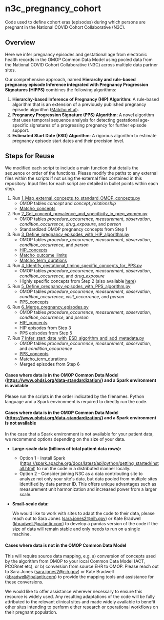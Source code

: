 # n3c_pregnancy_cohort
Code used to define cohort eras (episodes) during which persons are pregnant in the National COVID Cohort Collaborative (N3C).

## Overview
Here we infer pregnancy episodes and gestational age from electronic health records in the OMOP Common Data Model using pooled data from the National COVID Cohort Collaborative (N3C) across multiple data partner sites.

Our comprehensive approach, named **Hierarchy and rule-based pregnancy episode Inference integrated with Pregnancy Progression Signatures (HIPPS)** combines the following algorithms: 
1. **Hierarchy-based Inference of Pregnancy (HIP) Algorithm**: A rule-based algorithm that is an extension of a previously published pregnancy episode algorithm ([Matcho et al](https://journals.plos.org/plosone/article?id=10.1371/journal.pone.0192033)). 
2. **Pregnancy Progression Signature (PPS) Algorithm**: A novel algorithm that uses temporal sequence analysis for detecting gestational age-specific signatures of a progressing pregnancy for further episode support.
3. **Estimated Start Date (ESD) Algorithm**: A rigorous algorithm to estimate pregnancy episode start dates and their precision level.

## Steps for Reuse

We modified each script to include a main function that details the sequence or order of the functions. Please modify the paths to any external files within the scripts if not using the external files contained in this repository. Input files for each script are detailed in bullet points within each step.

1. Run [1_Map_external_concepts_to_standard_OMOP_concepts.py](https://github.com/jonessarae/n3c_pregnancy_cohort/blob/main/1_Map_external_concepts_to_standard_OMOP_concepts.py) 
     * OMOP tables *concept* and *concept_relationship*
     * [Matcho_concepts](https://github.com/jonessarae/n3c_pregnancy_cohort/blob/main/Matcho_concepts.xlsx)
2. Run [2_Get_concept_prevalence_and_specificity_in_preg_women.py](https://github.com/jonessarae/n3c_pregnancy_cohort/blob/main/2_Get_concept_prevalence_and_specificity_in_preg_women.py)
     * OMOP tables *procedure_occurrence*, *measurement*, *observation*, *condition_occurrence*, *drug_exposure*, and *person*
     * Standardized OMOP pregnancy concepts from Step 1 
3. Run [3_Define_pregnancy_episodes_with_HIP_algorithm.py](https://github.com/jonessarae/n3c_pregnancy_cohort/blob/main/3_Define_pregnancy_episodes_with_HIP_algorithm.py)
     * OMOP tables *procedure_occurrence*, *measurement*, *observation*, *condition_occurrence*, and *person*
     * [HIP_concepts](https://github.com/jonessarae/n3c_pregnancy_cohort/blob/main/HIP_concepts.xlsx)
     * [Matcho_outcome_limits](https://github.com/jonessarae/n3c_pregnancy_cohort/blob/main/Matcho_outcome_limits.xlsx)
     * [Matcho_term_durations](https://github.com/jonessarae/n3c_pregnancy_cohort/blob/main/Matcho_term_durations.xlsx)
4. Run [4_Identify_gestational_timing_specific_concepts_for_PPS.py](https://github.com/jonessarae/n3c_pregnancy_cohort/blob/main/4_Identify_gestational_timing_specific_concepts_for_PPS.py)
     * OMOP tables *procedure_occurrence*, *measurement*, *observation*, *condition_occurrence*, and *drug_exposure*
     * Highly specific concepts from Step 2 (also available [here](https://github.com/jonessarae/n3c_pregnancy_cohort/blob/main/Highly_specific_concepts.xlsx)) 
5. Run [5_Define_pregnancy_episodes_with_PPS_algorithm.py](https://github.com/jonessarae/n3c_pregnancy_cohort/blob/main/5_Define_pregnancy_episodes_with_PPS_algorithm.py)
     * OMOP tables *procedure_occurrence*, *measurement*, *observation*, *condition_occurrence*, *visit_occurrence*, and *person*
     * [PPS_concepts](https://github.com/jonessarae/n3c_pregnancy_cohort/blob/main/PPS_concepts.xlsx)
6. Run [6_Merge_pregnancy_episodes.py](https://github.com/jonessarae/n3c_pregnancy_cohort/blob/main/6_Merge_pregnancy_episodes.py)
     * OMOP tables *procedure_occurrence*, *measurement*, *observation*, *condition_occurrence*, and *person*
     * [HIP_concepts](https://github.com/jonessarae/n3c_pregnancy_cohort/blob/main/HIP_concepts.xlsx)
     * HIP episodes from Step 3
     * PPS episodes from Step 5
7. Run [7_Infer_start_date_with_ESD_algorithm_and_add_metadata.py](https://github.com/jonessarae/n3c_pregnancy_cohort/blob/main/7_Infer_start_date_with_ESD_algorithm_and_add_metadata.py)
     * OMOP tables *procedure_occurrence*, *measurement*, *observation*, and *condition_occurrence*
     * [PPS_concepts](https://github.com/jonessarae/n3c_pregnancy_cohort/blob/main/PPS_concepts.xlsx)
     * [Matcho_term_durations](https://github.com/jonessarae/n3c_pregnancy_cohort/blob/main/Matcho_term_durations.xlsx)
     * Merged episodes from Step 6

#### Cases where data is in the OMOP Common Data Model (https://www.ohdsi.org/data-standardization/) and a Spark environment is available
Please run the scripts in the order indicated by the filenames. Python language and a Spark environment is required to directly run the code. 

#### Cases where data is in the OMOP Common Data Model (https://www.ohdsi.org/data-standardization/) and a Spark environment is not available
In the case that a Spark environment is not available for your patient data, we recommend options depending on the size of your data.

 * **Large-scale data (billions of total patient data rows):**

     * Option 1 - Install Spark (https://spark.apache.org/docs/latest/api/python/getting_started/install.html) to run the code in a distributed manner locally.
     * Option 2 - Consider joining N3C as a data contributing site to analyze not only your site's data, but data pooled from multiple sites identified by data partner ID. This offers unique advantages such as measurement unit harmonization and increased power from a larger scale.

* **Small-scale data:**

    We would like to work with sites to adapt the code to their data, please reach out to Sara Jones (sara.jones2@nih.gov) or Kate Bradwell (kbradwell@palantir.com) to develop a pandas version of the code if the size of data will remain stable and only needs to run on a single machine.

#### Cases where data is not in the OMOP Common Data Model
This will require source data mapping, e.g. a) conversion of concepts used by the algorithm from OMOP to your local Common Data Model (ACT, PCORnet etc), or b) conversion from source EHR to OMOP. Please reach out to Sara Jones (sara.jones2@nih.gov) or Kate Bradwell (kbradwell@palantir.com) to provide the mapping tools and assistance for these conversions.

We would like to offer assistance wherever necessary to ensure this resource is widely used. Any resulting adaptations of the code will be fully attributed to the relevant clinical sites and made widely available to benefit other sites intending to perform either research or operational workflows on their pregnant population.
